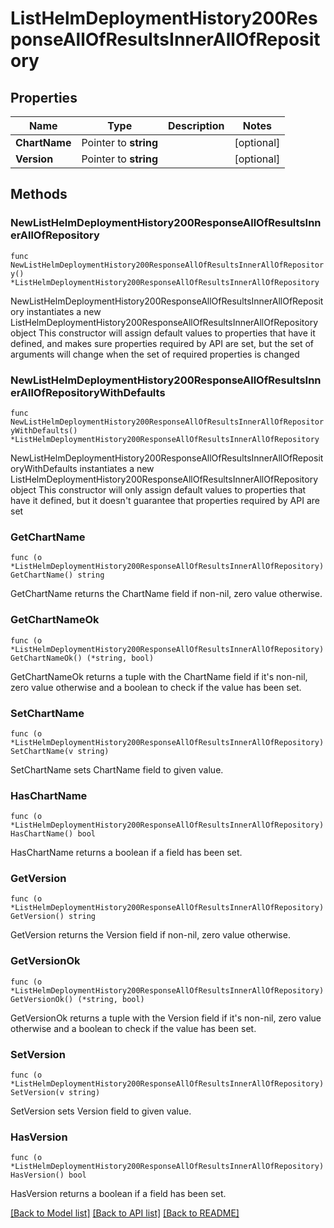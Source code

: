 # ListHelmDeploymentHistory200ResponseAllOfResultsInnerAllOfRepository

## Properties

Name | Type | Description | Notes
------------ | ------------- | ------------- | -------------
**ChartName** | Pointer to **string** |  | [optional] 
**Version** | Pointer to **string** |  | [optional] 

## Methods

### NewListHelmDeploymentHistory200ResponseAllOfResultsInnerAllOfRepository

`func NewListHelmDeploymentHistory200ResponseAllOfResultsInnerAllOfRepository() *ListHelmDeploymentHistory200ResponseAllOfResultsInnerAllOfRepository`

NewListHelmDeploymentHistory200ResponseAllOfResultsInnerAllOfRepository instantiates a new ListHelmDeploymentHistory200ResponseAllOfResultsInnerAllOfRepository object
This constructor will assign default values to properties that have it defined,
and makes sure properties required by API are set, but the set of arguments
will change when the set of required properties is changed

### NewListHelmDeploymentHistory200ResponseAllOfResultsInnerAllOfRepositoryWithDefaults

`func NewListHelmDeploymentHistory200ResponseAllOfResultsInnerAllOfRepositoryWithDefaults() *ListHelmDeploymentHistory200ResponseAllOfResultsInnerAllOfRepository`

NewListHelmDeploymentHistory200ResponseAllOfResultsInnerAllOfRepositoryWithDefaults instantiates a new ListHelmDeploymentHistory200ResponseAllOfResultsInnerAllOfRepository object
This constructor will only assign default values to properties that have it defined,
but it doesn't guarantee that properties required by API are set

### GetChartName

`func (o *ListHelmDeploymentHistory200ResponseAllOfResultsInnerAllOfRepository) GetChartName() string`

GetChartName returns the ChartName field if non-nil, zero value otherwise.

### GetChartNameOk

`func (o *ListHelmDeploymentHistory200ResponseAllOfResultsInnerAllOfRepository) GetChartNameOk() (*string, bool)`

GetChartNameOk returns a tuple with the ChartName field if it's non-nil, zero value otherwise
and a boolean to check if the value has been set.

### SetChartName

`func (o *ListHelmDeploymentHistory200ResponseAllOfResultsInnerAllOfRepository) SetChartName(v string)`

SetChartName sets ChartName field to given value.

### HasChartName

`func (o *ListHelmDeploymentHistory200ResponseAllOfResultsInnerAllOfRepository) HasChartName() bool`

HasChartName returns a boolean if a field has been set.

### GetVersion

`func (o *ListHelmDeploymentHistory200ResponseAllOfResultsInnerAllOfRepository) GetVersion() string`

GetVersion returns the Version field if non-nil, zero value otherwise.

### GetVersionOk

`func (o *ListHelmDeploymentHistory200ResponseAllOfResultsInnerAllOfRepository) GetVersionOk() (*string, bool)`

GetVersionOk returns a tuple with the Version field if it's non-nil, zero value otherwise
and a boolean to check if the value has been set.

### SetVersion

`func (o *ListHelmDeploymentHistory200ResponseAllOfResultsInnerAllOfRepository) SetVersion(v string)`

SetVersion sets Version field to given value.

### HasVersion

`func (o *ListHelmDeploymentHistory200ResponseAllOfResultsInnerAllOfRepository) HasVersion() bool`

HasVersion returns a boolean if a field has been set.


[[Back to Model list]](../README.md#documentation-for-models) [[Back to API list]](../README.md#documentation-for-api-endpoints) [[Back to README]](../README.md)


